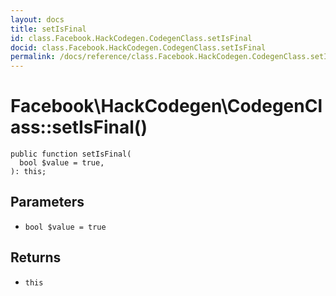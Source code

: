 ```yaml
---
layout: docs
title: setIsFinal
id: class.Facebook.HackCodegen.CodegenClass.setIsFinal
docid: class.Facebook.HackCodegen.CodegenClass.setIsFinal
permalink: /docs/reference/class.Facebook.HackCodegen.CodegenClass.setIsFinal.md
---
```

# Facebook\\HackCodegen\\CodegenClass::setIsFinal()




``` Hack
public function setIsFinal(
  bool $value = true,
): this;
```




## Parameters




- ` bool $value = true `




## Returns




+ ` this `